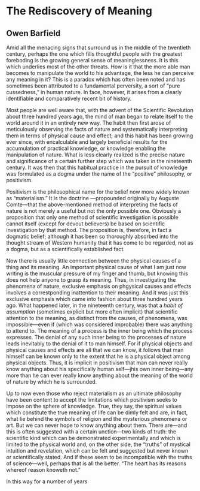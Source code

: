 # The Rediscovery of Meaning
## Owen Barfield

Amid all the menacing signs that surround us in the middle of the twentieth century, perhaps the one which fills thoughtful people with the greatest foreboding is the growing general sense of meaninglessness. It is this which underlies most of the other threats. How is it that the more able man becomes to manipulate the world to his advantage, the less he can perceive any meaning in it? This is a paradox which has often been noted and has sometimes been attributed to a fundamental perversity, a sort of “pure cussedness,” in human nature. In face, however, it arises from a clearly identifiable and comparatively recent bit of history.

Most people are well aware that, with the advent of the Scientific Revolution about three hundred years ago, the mind of man began to relate itself to the world around it in an entirely new way. The habit then first arose of meticulously observing the facts of nature and systematically interpreting them in terms of physical cause and effect; and this habit has been growing ever since, with encalculable and largely beneficial results for the accumulation of practical knowledge, or knowledge enabling the manipulation of nature. What is less clearly realized is the precise nature and significance of a certain further step which was taken in the nineteenth century. It was then that this habitual practice in the pursuit of knowledge was formulated as a dogma under the name of the “positive” philosophy, or positivism.

Positivism is the philosophical name for the belief now more widely known as “materialism.” It is the doctrine —propounded originally by Auguste Comte—that the above-mentioned method of interpreting the facts of nature is not merely a useful but not the only possible one. Obviously a proposition that only one method of scientific investigation is possible cannot itself (except for devout believers) be based on scientific investigation by that method. The proposition is, therefore, in fact a dogmatic belief; although it has been so thoroughly absorbed into the thought stream of Western humanity that it has come to be regarded, not as a dogma, but as a scientifically established fact.

Now there is usually little connection between the physical causes of a thing and its meaning. An important physical cause of what I am just now writing is the muscular pressure of my finger and thumb, but knowing this does not help anyone to grasp its meaning. Thus, in investigating the phenomena of nature, exclusive emphasis on phgysical causes and effects involves a correstponding inattention to their meaning. And it was just this exclusive emphasis which came into fashion about three hundred years ago. What happened later, in the nineteenth century, was that a *habit of assumption* (sometimes explicit but more often implicit) that scientific attention to the meaning, as distinct from the causes, of phenomena, was impossible—even if (which was considered improbable) there was anything to attend to. The meaning of a process is the inner being which the process expresses. The denial of any such inner being to the processes of nature leads inevitably to the denial of it to man himself. For if physical objects and physical causes and effects are all that we can know, it follows that man himself  can be known only to the extent that he is a physical object among physical objects. Thus, it is implicit in positivism that man can never really know anything about his specifically human self—jhis own inner being—any more than he can ever really know anything about the meaning of the world of nature by which he is surrounded.

Up to now even those who reject materialism as an ultimate philosophy have been content to accept the limitations which positivism seeks to impose on the sphere of knowledge. True, they say, the spiritual values which constitute the true meaning of life can be dimly felt and are, in fact, what lie behind the symbols of religion and the mysterious phenomena or art. But we can never hope to know anything about them. There are—and this is often suggested with a certain unction—two kinds of truth: the scientific kind which can be demonstrated experimentally and which is limited to the physical world and, on the other side, the “truths” of mystical intuition and revelation, which can be felt and suggested but never known or scientifically stated. And if these seem to be incompatible with the truths of science—well, perhaps that is all the better. “The heart has its reasons whereof reason knoweth not.”

In this way for a number of years
